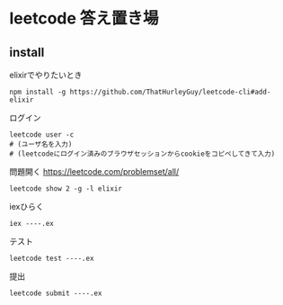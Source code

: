 # leetcode 答え置き場

## install

elixirでやりたいとき
```
npm install -g https://github.com/ThatHurleyGuy/leetcode-cli#add-elixir
```

ログイン
```
leetcode user -c
# (ユーザ名を入力)
# (leetcodeにログイン済みのブラウザセッションからcookieをコピペしてきて入力)
```

問題開く
https://leetcode.com/problemset/all/

```
leetcode show 2 -g -l elixir
```

iexひらく
```
iex ----.ex
```

テスト
```
leetcode test ----.ex
```

提出
```
leetcode submit ----.ex
```
